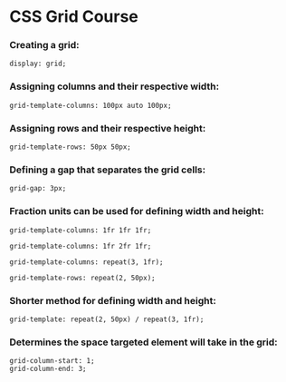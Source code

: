 # CSS Grid Course
### Creating a grid:
~~~
display: grid;
~~~

### Assigning columns and their respective width:
~~~
grid-template-columns: 100px auto 100px;
~~~

### Assigning rows and their respective height:
~~~
grid-template-rows: 50px 50px;
~~~

### Defining a gap that separates the grid cells:
~~~
grid-gap: 3px;
~~~

### Fraction units can be used for defining width and height:
~~~
grid-template-columns: 1fr 1fr 1fr;
~~~
~~~
grid-template-columns: 1fr 2fr 1fr;
~~~
~~~
grid-template-columns: repeat(3, 1fr);
~~~
~~~
grid-template-rows: repeat(2, 50px);
~~~
### Shorter method for defining width and height:
~~~
grid-template: repeat(2, 50px) / repeat(3, 1fr);
~~~
### Determines the space targeted element will take in the grid:
~~~
grid-column-start: 1;
grid-column-end: 3;
~~~
